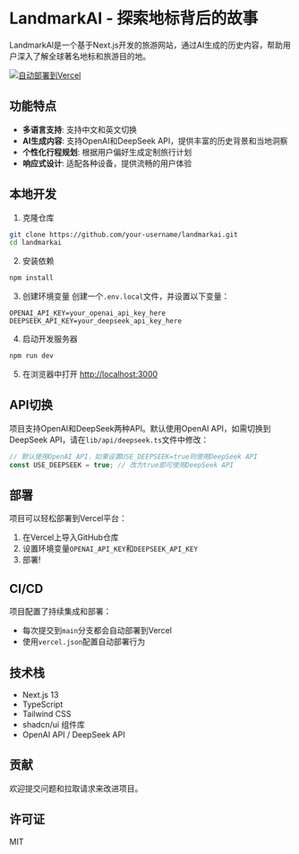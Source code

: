 # LandmarkAI - 探索地标背后的故事

LandmarkAI是一个基于Next.js开发的旅游网站，通过AI生成的历史内容，帮助用户深入了解全球著名地标和旅游目的地。

[![自动部署到Vercel](https://img.shields.io/badge/自动部署-Vercel-black.svg?style=for-the-badge&logo=vercel)](https://vercel.com)

## 功能特点

- **多语言支持**: 支持中文和英文切换
- **AI生成内容**: 支持OpenAI和DeepSeek API，提供丰富的历史背景和当地洞察
- **个性化行程规划**: 根据用户偏好生成定制旅行计划
- **响应式设计**: 适配各种设备，提供流畅的用户体验

## 本地开发

1. 克隆仓库
```bash
git clone https://github.com/your-username/landmarkai.git
cd landmarkai
```

2. 安装依赖
```bash
npm install
```

3. 创建环境变量
创建一个`.env.local`文件，并设置以下变量：
```
OPENAI_API_KEY=your_openai_api_key_here
DEEPSEEK_API_KEY=your_deepseek_api_key_here
```

4. 启动开发服务器
```bash
npm run dev
```

5. 在浏览器中打开 [http://localhost:3000](http://localhost:3000)

## API切换

项目支持OpenAI和DeepSeek两种API。默认使用OpenAI API，如需切换到DeepSeek API，请在`lib/api/deepseek.ts`文件中修改：

```javascript
// 默认使用OpenAI API，如果设置USE_DEEPSEEK=true则使用DeepSeek API
const USE_DEEPSEEK = true; // 改为true即可使用DeepSeek API
```

## 部署

项目可以轻松部署到Vercel平台：

1. 在Vercel上导入GitHub仓库
2. 设置环境变量`OPENAI_API_KEY`和`DEEPSEEK_API_KEY`
3. 部署!

## CI/CD

项目配置了持续集成和部署：
- 每次提交到`main`分支都会自动部署到Vercel
- 使用`vercel.json`配置自动部署行为

## 技术栈

- Next.js 13
- TypeScript
- Tailwind CSS
- shadcn/ui 组件库
- OpenAI API / DeepSeek API

## 贡献

欢迎提交问题和拉取请求来改进项目。

## 许可证

MIT 